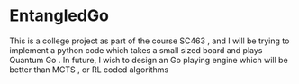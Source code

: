 # EntangledGo
This is a college project as part of the course SC463 , and I will be trying to implement a python code which takes a small sized board and plays Quantum Go . In future, I wish to design an Go playing engine which will be better than MCTS , or RL coded algorithms
